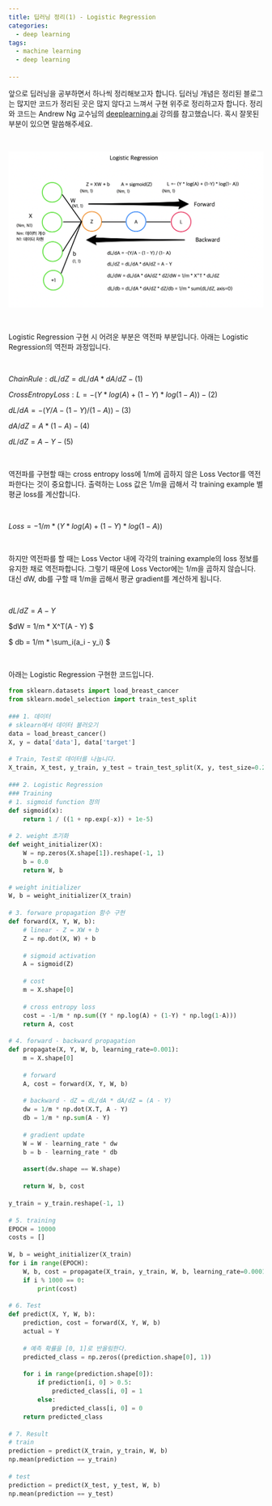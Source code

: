 ```yaml
---
title: 딥러닝 정리(1) - Logistic Regression
categories:
  - deep learning
tags:
  - machine learning
  - deep learning

---
```


앞으로 딥러닝을 공부하면서 하나씩 정리해보고자 합니다. 딥러닝 개념은 정리된 블로그는 많지만 코드가 정리된 곳은 많지 않다고 느껴서 구현 위주로 정리하고자 합니다. 정리와 코드는 Andrew Ng 교수님의 [deeplearning.ai](https://www.coursera.org/courses?query=deeplearning.ai) 강의를 참고했습니다. 혹시 잘못된 부분이 있으면 말씀해주세요. 

<br/>

![](/assets/images/logistic-regression/logistic.png)

<br/>

Logistic Regression 구현 시 어려운 부분은 역전파 부분입니다. 아래는 Logistic Regression의 역전파 과정입니다. 

<br/>

$Chain Rule: dL / dZ = dL / dA * dA /dZ - (1)$

$Cross Entropy Loss:  L =- (Y * log(A) + (1-Y) * log(1- A)) - (2)$

$dL / dA = -(Y/A - (1 - Y) / (1- A)) - (3)$

$dA / dZ = A * (1 - A) - (4)$

$dL / dZ = A - Y  - (5)$ 

<br/>

역전파를 구현할 때는 cross entropy loss에 1/m에 곱하지 않은 Loss Vector를 역전파한다는 것이 중요합니다. 출력하는 Loss 값은 1/m을 곱해서 각 training example 별 평균 loss를 계산합니다.

<br/>

$Loss = -1/m * (Y*log(A) + (1-Y) *log(1-A))$

<br/>

하지만 역전파를 할 때는 Loss Vector 내에 각각의 training example의 loss 정보를 유지한 채로 역전파합니다. 그렇기 때문에 Loss Vector에는 1/m을 곱하지 않습니다. 대신 dW, db를 구할 때 1/m을 곱해서 평균 gradient를 계산하게 됩니다.

<br/>

$dL/dZ = A - Y$

$dW = 1/m * X^T(A - Y) $

$ db = 1/m * \sum_i(a_i - y_i) $

<br/>

아래는 Logistic Regression 구현한 코드입니다.

```python
from sklearn.datasets import load_breast_cancer
from sklearn.model_selection import train_test_split

### 1. 데이터
# sklearn에서 데이터 불러오기
data = load_breast_cancer()
X, y = data['data'], data['target']

# Train, Test로 데이터를 나눕니다.
X_train, X_test, y_train, y_test = train_test_split(X, y, test_size=0.2, stratify=y)

### 2. Logistic Regression
### Training
# 1. sigmoid function 정의
def sigmoid(x):
    return 1 / ((1 + np.exp(-x)) + 1e-5)

# 2. weight 초기화
def weight_initializer(X):
    W = np.zeros(X.shape[1]).reshape(-1, 1)
    b = 0.0     
    return W, b

# weight initializer
W, b = weight_initializer(X_train)

# 3. forware propagation 함수 구현
def forward(X, Y, W, b):
    # linear - Z = XW + b
    Z = np.dot(X, W) + b
    
    # sigmoid activation
    A = sigmoid(Z)
    
    # cost
    m = X.shape[0]
    
    # cross entropy loss
    cost = -1/m * np.sum((Y * np.log(A) + (1-Y) * np.log(1-A)))
    return A, cost

# 4. forward - backward propagation
def propagate(X, Y, W, b, learning_rate=0.001):
    m = X.shape[0]
    
    # forward
    A, cost = forward(X, Y, W, b)
    
    # backward - dZ = dL/dA * dA/dZ = (A - Y)
    dw = 1/m * np.dot(X.T, A - Y)  
    db = 1/m * np.sum(A - Y)
    
    # gradient update
    W = W - learning_rate * dw
    b = b - learning_rate * db

    assert(dw.shape == W.shape)
    
    return W, b, cost   

y_train = y_train.reshape(-1, 1)

# 5. training
EPOCH = 10000
costs = []

W, b = weight_initializer(X_train)
for i in range(EPOCH):
    W, b, cost = propagate(X_train, y_train, W, b, learning_rate=0.0001)
    if i % 1000 == 0:
        print(cost)

# 6. Test
def predict(X, Y, W, b):
    prediction, cost = forward(X, Y, W, b)
    actual = Y
    
    # 예측 확률을 [0, 1]로 반올림한다.
    predicted_class = np.zeros((prediction.shape[0], 1))
    
    for i in range(prediction.shape[0]):
        if prediction[i, 0] > 0.5:
            predicted_class[i, 0] = 1
        else:
            predicted_class[i, 0] = 0
    return predicted_class

# 7. Result
# train
prediction = predict(X_train, y_train, W, b)
np.mean(prediction == y_train)

# test
prediction = predict(X_test, y_test, W, b)
np.mean(prediction == y_test)
```

